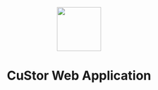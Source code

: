 <p align="center">
    <a href="javascript:void(0)" target="_blank">
        <img src="http://localhost:8990/images/cuStore.png" height="100px">
    </a>
    <h1 align="center">CuStor Web Application</h1>
    <br>
</p>


[//]: # ([![Latest Stable Version]&#40;https://img.shields.io/packagist/v/yiisoft/yii2-app-basic.svg&#41;]&#40;https://packagist.org/packages/yiisoft/yii2-app-basic&#41;)

[//]: # ([![Total Downloads]&#40;https://img.shields.io/packagist/dt/yiisoft/yii2-app-basic.svg&#41;]&#40;https://packagist.org/packages/yiisoft/yii2-app-basic&#41;)

[//]: # ([![build]&#40;https://github.com/yiisoft/yii2-app-basic/workflows/build/badge.svg&#41;]&#40;https://github.com/yiisoft/yii2-app-basic/actions?query=workflow%3Abuild&#41;)